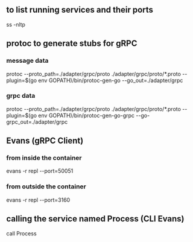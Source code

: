## to list running services and their ports
ss -nltp

## protoc to generate stubs for gRPC
### message data
protoc --proto_path=./adapter/grpc/proto ./adapter/grpc/proto/*.proto --plugin=$(go env GOPATH)/bin/protoc-gen-go --go_out=./adapter/grpc

### grpc data
protoc --proto_path=./adapter/grpc/proto ./adapter/grpc/proto/*.proto --plugin=$(go env GOPATH)/bin/protoc-gen-go-grpc --go-grpc_out=./adapter/grpc


## Evans (gRPC Client)
<!-- 0.0.0.0:3160->50051/tcp, :::3160->50051/tcp -->
### from inside the container
evans -r repl --port=50051 

### from outside the container
evans -r repl --port=3160

## calling the service named Process (CLI Evans)
call Process

